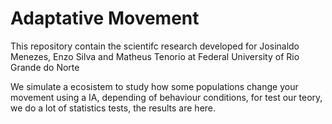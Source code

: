 # Adaptative Movement
This repository contain the scientifc research developed for Josinaldo Menezes, Enzo Silva and Matheus Tenorio at Federal University of Rio Grande do Norte

We simulate a ecosistem to study how some populations change your movement using a IA, depending of behaviour conditions, for test our teory, we do a lot of statistics tests, the results are here. 
